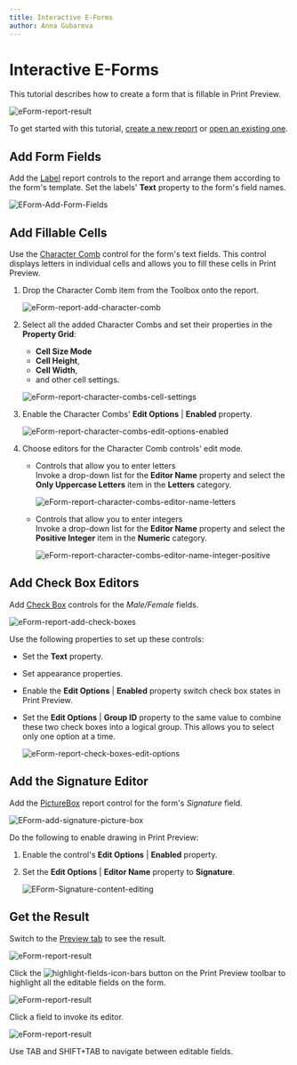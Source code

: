 ```yaml
---
title: Interactive E-Forms
author: Anna Gubareva
---
```

# Interactive E-Forms

This tutorial describes how to create a form that is fillable in Print Preview.

![eForm-report-result](../../../../images/eurd-win-EForm-Result.png)

To get started with this tutorial, [create a new report](../add-new-reports.md) or [open an existing one](../open-reports.md).

## Add Form Fields

Add the [Label](..\use-report-elements\use-basic-report-controls\label.md) report controls to the report and arrange them according to the form's template. Set the labels' **Text** property to the form's field names.

![EForm-Add-Form-Fields](../../../../images/eurd-win-EForm-Add-Form-Fields.png)

## Add Fillable Cells

Use the [Character Comb](..\use-report-elements\use-basic-report-controls\character-comb.md) control for the form's text fields. This control displays letters in individual cells and allows you to fill these cells in Print Preview.

1. Drop the Character Comb item from the Toolbox onto the report.
	
	![eForm-report-add-character-comb](../../../../images/eurd-win-EForms-Character-Comb.png)
2. Select all the added Character Combs and set their properties in the **Property Grid**:
	- **Cell Size Mode**
	- **Cell Height**,
	- **Cell Width**,
	- and other cell settings.
	
	![eForm-report-character-combs-cell-settings](../../../../images/eurd-win-eform-report-character-combs-cell-settings.png)
3. Enable the Character Combs' **Edit Options** 
| **Enabled** property.
	
	![eForm-report-character-combs-edit-options-enabled](../../../../images/eurd-win-eform-report-character-combs-edit-options-enabled.png)
4. Choose editors for the Character Comb controls' edit mode.

	- Controls that allow you to enter letters  
		Invoke a drop-down list for the **Editor Name** property and select the **Only Uppercase Letters** item in the **Letters** category.
	
		![eForm-report-character-combs-editor-name-letters](../../../../images/eurd-win-eform-report-character-combs-editor-name-letters.png)

	- Controls that allow you to enter integers  
		Invoke a drop-down list for the **Editor Name** property and select the **Positive Integer** item in the **Numeric** category.
	
		![eForm-report-character-combs-editor-name-integer-positive](../../../../images/eurd-win-eform-report-character-combs-editor-name-integer-positive.png)

## Add Check Box Editors

Add [Check Box](..\use-report-elements\use-basic-report-controls\check-box.md) controls for the *Male/Female* fields.

![eForm-report-add-check-boxes](../../../../images/eurd-win-eform-report-add-check-boxes.png)

Use the following properties to set up these controls:

- Set the **Text** property.

- Set appearance properties.

- Enable the **Edit Options** | **Enabled** property switch check box states in Print Preview.

- Set the **Edit Options** | **Group ID** property to the same value to combine these two check boxes into a logical group. This allows you to select only one option at a time.
	
	![eForm-report-check-boxes-edit-options](../../../../images/eurd-win-eform-report-check-boxes-edit-options.png)

## Add the Signature Editor

Add the [PictureBox](..\use-report-elements\use-basic-report-controls\picture-box.md) report control for the form's *Signature* field.

![EForm-add-signature-picture-box](../../../../images/eurd-win-EForm-add-signature-picture-box.png)

Do the following to enable drawing in Print Preview:

1. Enable the control's **Edit Options** | **Enabled** property.

2. Set the **Edit Options** | **Editor Name** property to **Signature**.

	![EForm-Signature-content-editing](../../../../images/eurd-win-EForm-Signature-content-editing.png)

## Get the Result
Switch to the [Preview tab](..\preview-print-and-export-reports.md) to see the result.

![eForm-report-result](../../../../images/eurd-win-EForm-Preview.png)

Click the ![highlight-fields-icon-bars](../../../../images/eurd-win-highlight-fields-icon-bars126306.png) button on the Print Preview toolbar to highlight all the editable fields on the form.

![eForm-report-result](../../../../images/eurd-win-EForm-Preview-Editing-Fields.png)


Click a field to invoke its editor. 

![eForm-report-result](../../../../images/eurd-win-EForm-Result.png)

Use TAB and SHIFT+TAB to navigate between editable fields.